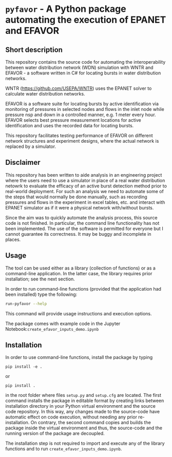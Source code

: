 # `pyfavor` - A Python package automating the execution of EPANET and EFAVOR

## Short description
This repository contains the source code for automating the interoperability between water distribution network (WDN) simulation with WNTR and EFAVOR - a software written in C# for locating bursts in water distribution networks.

WNTR (https://github.com/USEPA/WNTR) uses the EPANET solver to calculate water distribution networks.

EFAVOR is a software suite for locating bursts by active identification via monitoring of pressures in selected nodes and flows in the inlet node while pressure nsp and down in a controlled manner, e.g. 1 meter every hour. EFAVOR selects best pressure measurement locations for active identification and uses the recorded data for locating bursts.

This repository facilitates testing performance of EFAVOR on different network structures and experiment designs, where the actual network is replaced by a simulator.

## Disclaimer
This repository has been written to aide analysis in an engineering project where the users need to use a simulator in place of a real water distribution netowrk to evaluate the efficacy of an active burst detection method prior to real-world deployment. For such an analysis we need to automate some of the steps that would normally be done manually, such as recording pressures and flows in the experiment in excel tables, etc. and interact with EPANET simulator as if it were a physical network with/without bursts. 

Since the aim was to quickly automate the analysis process, this source code is not finished. In particular, the command line functionality has not been implemented. The use of the software is permitted for everyone but I cannot guarantee its correctness. It may be buggy and incomplete in places.

## Usage
The tool can be used either as a library (collection of functions) or as a command-line application. In the latter case, the library requires prior installation; see the next section.

In order to run command-line functions (provided that the application had been installed) type the following:
```sh
run-pyfavor --help
```
This command will provide usage instructions and execution options.

The package comes with example code in the Jupyter Notebook:`create_efavor_inputs_demo.ipynb`

## Installation
In order to use command-line functions, install the package by typing
```
pip install -e .
```
or
```
pip install .
```
in the root folder where files `setup.py` and `setup.cfg` are located. The first command installs the package in editable format by creating links between installation directory in your Python virtual environment and the source code repository. In this way, any changes made to the source-code have automatic effect on code execution, without needing any prior re-installation. On contrary, the second command copies and builds the package inside the virtual environment and thus, the source-code and the running version of the package are decoupled.

The installation step is not required to import and execute any of the library functions and to run `create_efavor_inputs_demo.ipynb`.
